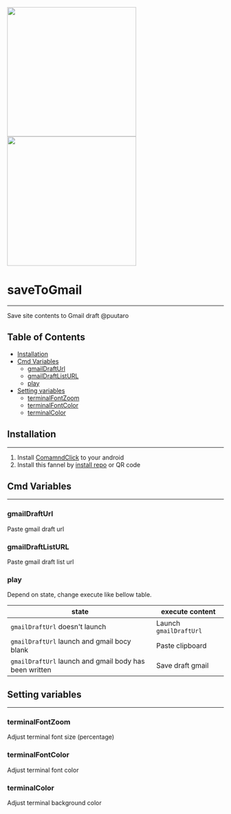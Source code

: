 

<div><img src="https://github.com/puutaro/sendClipToGmail/assets/55217593/085e2777-f9d0-4f73-80f5-373bef7f6ff1" width="300">  </div>
  
<div><img src="https://github.com/puutaro/selectTyper/assets/55217593/555e8f5f-656a-4faf-bb76-f663c01cfe47" width="300"></div> 


# saveToGmail
---------------------

Save site contents to Gmail draft @puutaro

Table of Contents
-------
<!-- vim-markdown-toc GFM --> 
* [Installation](#installation)
* [Cmd Variables](#cmd-variables)
	* [gmailDraftUrl](#gmaildrafturl)
	* [gmailDraftListURL](#gmaildraftlisturl)
	* [play](#play)
* [Setting variables](#setting-variables)
	* [terminalFontZoom](#terminalfontzoom)
	* [terminalFontColor](#terminalfontcolor)
	* [terminalColor](#terminalColor)

## Installation
--------------

1. Install [ComamndClick](https://github.com/puutaro/CommandClick#app-installation) to your android
2. Install this fannel by [install repo](https://github.com/puutaro/CommandClick/blob/master/USAGE.md#install-fannel) or QR code


## Cmd Variables
--------
### gmailDraftUrl 
Paste gmail draft url
### gmailDraftListURL 
Paste gmail draft list url
### play 
Depend on state, change execute like bellow table.

| state | execute content | 
| --------- | --------- |
| `gmailDraftUrl` doesn't launch | Launch `gmailDraftUrl` |
| `gmailDraftUrl` launch and gmail bocy blank | Paste clipboard |
| `gmailDraftUrl` launch and gmail body has been written | Save draft gmail |


## Setting variables
---------
### terminalFontZoom
Adjust terminal font size (percentage)
### terminalFontColor
Adjust terminal font color
### terminalColor
Adjust terminal background color
